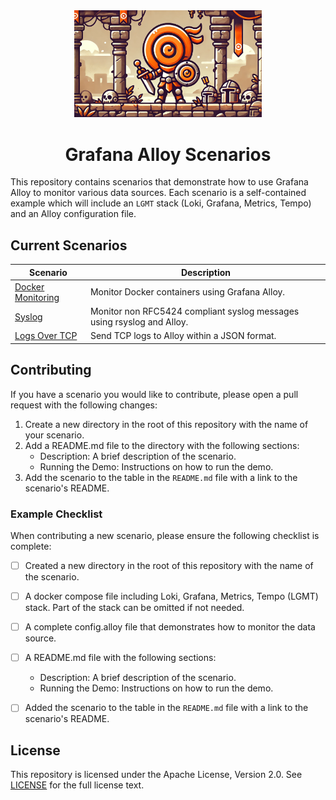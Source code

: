 <div align="center">
<img src="./img/banner.png" alt="Quest" width="300"/>
<h1> Grafana Alloy Scenarios </h1>
</div>

This repository contains scenarios that demonstrate how to use Grafana Alloy to monitor various data sources. Each scenario is a self-contained example which will include an `LGMT` stack (Loki, Grafana, Metrics, Tempo) and an Alloy configuration file.

## Current Scenarios

| Scenario | Description |
| -------- | ------------ |
| [Docker Monitoring](docker-monitoring/) | Monitor Docker containers using Grafana Alloy. |
| [Syslog](syslog/) | Monitor non RFC5424 compliant syslog messages using rsyslog and Alloy. |
| [Logs Over TCP](logs-tcp/) | Send TCP logs to Alloy within a JSON format. |

## Contributing

If you have a scenario you would like to contribute, please open a pull request with the following changes:

1. Create a new directory in the root of this repository with the name of your scenario.
2. Add a README.md file to the directory with the following sections:
   - Description: A brief description of the scenario.
   - Running the Demo: Instructions on how to run the demo.
3. Add the scenario to the table in the `README.md` file with a link to the scenario's README.


### Example Checklist

When contributing a new scenario, please ensure the following checklist is complete:

- [ ] Created a new directory in the root of this repository with the name of the scenario.
- [ ] A docker compose file including Loki, Grafana, Metrics, Tempo (LGMT) stack. Part of the stack can be omitted if not needed.
- [ ] A complete config.alloy file that demonstrates how to monitor the data source.
- [ ] A README.md file with the following sections:
  - Description: A brief description of the scenario.
  - Running the Demo: Instructions on how to run the demo.
- [ ] Added the scenario to the table in the `README.md` file with a link to the scenario's README.



## License

This repository is licensed under the Apache License, Version 2.0. See [LICENSE](LICENSE) for the full license text.